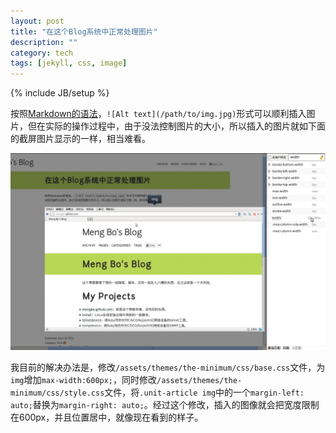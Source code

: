 ```yaml
---
layout: post
title: "在这个Blog系统中正常处理图片"
description: ""
category: tech
tags: [jekyll, css, image]
---
```

{% include JB/setup %}

按照[Markdown的语法](http://markdown.tw/)，`![Alt text](/path/to/img.jpg)`形式可以顺利插入图片，但在实际的操作过程中，由于没法控制图片的大小，所以插入的图片就如下面的截屏图片显示的一样，相当难看。

![混乱的图像](/img/2012-04-20-01.png)

我目前的解决办法是，修改`/assets/themes/the-minimum/css/base.css`文件，为`img`增加`max-width:600px;`，同时修改`/assets/themes/the-minimum/css/style.css`文件，将`.unit-article img`中的一个`margin-left: auto;`替换为`margin-right: auto;`。经过这个修改，插入的图像就会把宽度限制在600px，并且位置居中，就像现在看到的样子。

